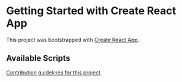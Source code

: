 # Getting Started with Create React App

This project was bootstrapped with [Create React App](https://github.com/facebook/create-react-app).

## Available Scripts

[Contribution guidelines for this project](Images/firstlook1.png)
